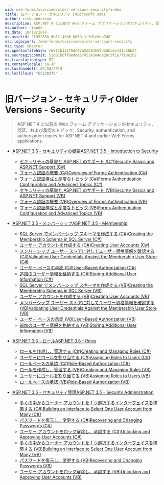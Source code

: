 ```yaml
---
uid: web-forms/overview/older-versions-security/index
title: 旧バージョン - セキュリティ |Microsoft Docs
author: rick-anderson
description: ASP.NET 4 と以前の Web フォーム アプリケーションのセキュリティ、認証、および承認のトピック。
ms.author: riande
ms.date: 10/18/2014
ms.assetid: 2f952638-6b1f-48b6-b019-1c5d1e9ab746
msc.legacyurl: /web-forms/overview/older-versions-security
msc.type: chapter
ms.openlocfilehash: cb511b13278dcf2a20652b53d2dbbec341c56b84
ms.sourcegitcommit: 51b01b6ff8edde57d8243e4da28c9f1e7f1962b2
ms.translationtype: MT
ms.contentlocale: ja-JP
ms.lasthandoff: 05/06/2019
ms.locfileid: "65130375"
---
```

# <a name="older-versions---security"></a><span data-ttu-id="43c99-103">旧バージョン - セキュリティ</span><span class="sxs-lookup"><span data-stu-id="43c99-103">Older Versions - Security</span></span>

> <span data-ttu-id="43c99-104">ASP.NET 4 と以前の Web フォーム アプリケーションのセキュリティ、認証、および承認のトピック。</span><span class="sxs-lookup"><span data-stu-id="43c99-104">Security, authentication, and authorization topics for ASP.NET 4 and earlier Web Forms applications.</span></span>

- [<span data-ttu-id="43c99-105">ASP.NET 3.5 - セキュリティの概要</span><span class="sxs-lookup"><span data-stu-id="43c99-105">ASP.NET 3.5 - Introduction to Security</span></span>](introduction/index.md)

    - [<span data-ttu-id="43c99-106">セキュリティの基礎と ASP.NET のサポート (C#)</span><span class="sxs-lookup"><span data-stu-id="43c99-106">Security Basics and ASP.NET Support (C#)</span></span>](introduction/security-basics-and-asp-net-support-cs.md)
    - [<span data-ttu-id="43c99-107">フォーム認証の概要 (C#)</span><span class="sxs-lookup"><span data-stu-id="43c99-107">Overview of Forms Authentication (C#)</span></span>](introduction/an-overview-of-forms-authentication-cs.md)
    - [<span data-ttu-id="43c99-108">フォーム認証構成と高度なトピック (C#)</span><span class="sxs-lookup"><span data-stu-id="43c99-108">Forms Authentication Configuration and Advanced Topics (C#)</span></span>](introduction/forms-authentication-configuration-and-advanced-topics-cs.md)
    - [<span data-ttu-id="43c99-109">セキュリティの基礎と ASP.NET のサポート (VB)</span><span class="sxs-lookup"><span data-stu-id="43c99-109">Security Basics and ASP.NET Support (VB)</span></span>](introduction/security-basics-and-asp-net-support-vb.md)
    - [<span data-ttu-id="43c99-110">フォーム認証の概要 (VB)</span><span class="sxs-lookup"><span data-stu-id="43c99-110">Overview of Forms Authentication (VB)</span></span>](introduction/an-overview-of-forms-authentication-vb.md)
    - [<span data-ttu-id="43c99-111">フォーム認証構成と高度なトピック (VB)</span><span class="sxs-lookup"><span data-stu-id="43c99-111">Forms Authentication Configuration and Advanced Topics (VB)</span></span>](introduction/forms-authentication-configuration-and-advanced-topics-vb.md)
- [<span data-ttu-id="43c99-112">ASP.NET 3.5 - メンバーシップ</span><span class="sxs-lookup"><span data-stu-id="43c99-112">ASP.NET 3.5 - Membership</span></span>](membership/index.md)

    - [<span data-ttu-id="43c99-113">SQL Server でメンバーシップ スキーマを作成する (C#)</span><span class="sxs-lookup"><span data-stu-id="43c99-113">Creating the Membership Schema in SQL Server (C#)</span></span>](membership/creating-the-membership-schema-in-sql-server-cs.md)
    - [<span data-ttu-id="43c99-114">ユーザー アカウントを作成する (C#)</span><span class="sxs-lookup"><span data-stu-id="43c99-114">Creating User Accounts (C#)</span></span>](membership/creating-user-accounts-cs.md)
    - [<span data-ttu-id="43c99-115">メンバーシップ ユーザー ストアに対してユーザー資格情報を確認する (C#)</span><span class="sxs-lookup"><span data-stu-id="43c99-115">Validating User Credentials Against the Membership User Store (C#)</span></span>](membership/validating-user-credentials-against-the-membership-user-store-cs.md)
    - [<span data-ttu-id="43c99-116">ユーザー ベースの承認 (C#)</span><span class="sxs-lookup"><span data-stu-id="43c99-116">User-Based Authorization (C#)</span></span>](membership/user-based-authorization-cs.md)
    - [<span data-ttu-id="43c99-117">追加のユーザー情報を格納する (C#)</span><span class="sxs-lookup"><span data-stu-id="43c99-117">Storing Additional User Information (C#)</span></span>](membership/storing-additional-user-information-cs.md)
    - [<span data-ttu-id="43c99-118">SQL Server でメンバーシップ スキーマを作成する (VB)</span><span class="sxs-lookup"><span data-stu-id="43c99-118">Creating the Membership Schema in SQL Server (VB)</span></span>](membership/creating-the-membership-schema-in-sql-server-vb.md)
    - [<span data-ttu-id="43c99-119">ユーザー アカウントを作成する (VB)</span><span class="sxs-lookup"><span data-stu-id="43c99-119">Creating User Accounts (VB)</span></span>](membership/creating-user-accounts-vb.md)
    - [<span data-ttu-id="43c99-120">メンバーシップ ユーザー ストアに対してユーザー資格情報を確認する (VB)</span><span class="sxs-lookup"><span data-stu-id="43c99-120">Validating User Credentials Against the Membership User Store (VB)</span></span>](membership/validating-user-credentials-against-the-membership-user-store-vb.md)
    - [<span data-ttu-id="43c99-121">ユーザー ベースの承認 (VB)</span><span class="sxs-lookup"><span data-stu-id="43c99-121">User-Based Authorization (VB)</span></span>](membership/user-based-authorization-vb.md)
    - [<span data-ttu-id="43c99-122">追加のユーザー情報を格納する (VB)</span><span class="sxs-lookup"><span data-stu-id="43c99-122">Storing Additional User Information (VB)</span></span>](membership/storing-additional-user-information-vb.md)
- [<span data-ttu-id="43c99-123">ASP.NET 3.5 - ロール</span><span class="sxs-lookup"><span data-stu-id="43c99-123">ASP.NET 3.5 - Roles</span></span>](roles/index.md)

    - [<span data-ttu-id="43c99-124">ロールを作成し、管理する (C#)</span><span class="sxs-lookup"><span data-stu-id="43c99-124">Creating and Managing Roles (C#)</span></span>](roles/creating-and-managing-roles-cs.md)
    - [<span data-ttu-id="43c99-125">ユーザーにロールを割り当てる (C#)</span><span class="sxs-lookup"><span data-stu-id="43c99-125">Assigning Roles to Users (C#)</span></span>](roles/assigning-roles-to-users-cs.md)
    - [<span data-ttu-id="43c99-126">ロールベースの承認 (C#)</span><span class="sxs-lookup"><span data-stu-id="43c99-126">Role-Based Authorization (C#)</span></span>](roles/role-based-authorization-cs.md)
    - [<span data-ttu-id="43c99-127">ロールを作成し、管理する (VB)</span><span class="sxs-lookup"><span data-stu-id="43c99-127">Creating and Managing Roles (VB)</span></span>](roles/creating-and-managing-roles-vb.md)
    - [<span data-ttu-id="43c99-128">ユーザーにロールを割り当てる (VB)</span><span class="sxs-lookup"><span data-stu-id="43c99-128">Assigning Roles to Users (VB)</span></span>](roles/assigning-roles-to-users-vb.md)
    - [<span data-ttu-id="43c99-129">ロールベースの承認 (VB)</span><span class="sxs-lookup"><span data-stu-id="43c99-129">Role-Based Authorization (VB)</span></span>](roles/role-based-authorization-vb.md)
- [<span data-ttu-id="43c99-130">ASP.NET 3.5 - セキュリティ管理</span><span class="sxs-lookup"><span data-stu-id="43c99-130">ASP.NET 3.5 - Security Administration</span></span>](admin/index.md)

    - [<span data-ttu-id="43c99-131">多くの中からユーザー アカウントを 1 つ選択するインターフェイスを構築する (C#)</span><span class="sxs-lookup"><span data-stu-id="43c99-131">Building an Interface to Select One User Account from Many (C#)</span></span>](admin/building-an-interface-to-select-one-user-account-from-many-cs.md)
    - [<span data-ttu-id="43c99-132">パスワードを復元し、変更する (C#)</span><span class="sxs-lookup"><span data-stu-id="43c99-132">Recovering and Changing Passwords (C#)</span></span>](admin/recovering-and-changing-passwords-cs.md)
    - [<span data-ttu-id="43c99-133">ユーザー アカウントをロック解除し、承認する (C#)</span><span class="sxs-lookup"><span data-stu-id="43c99-133">Unlocking and Approving User Accounts (C#)</span></span>](admin/unlocking-and-approving-user-accounts-cs.md)
    - [<span data-ttu-id="43c99-134">多くの中からユーザー アカウントを 1 つ選択するインターフェイスを構築する (VB)</span><span class="sxs-lookup"><span data-stu-id="43c99-134">Building an Interface to Select One User Account from Many (VB)</span></span>](admin/building-an-interface-to-select-one-user-account-from-many-vb.md)
    - [<span data-ttu-id="43c99-135">パスワードを復元し、変更する (VB)</span><span class="sxs-lookup"><span data-stu-id="43c99-135">Recovering and Changing Passwords (VB)</span></span>](admin/recovering-and-changing-passwords-vb.md)
    - [<span data-ttu-id="43c99-136">ユーザー アカウントをロック解除し、承認する (VB)</span><span class="sxs-lookup"><span data-stu-id="43c99-136">Unlocking and Approving User Accounts (VB)</span></span>](admin/unlocking-and-approving-user-accounts-vb.md)
